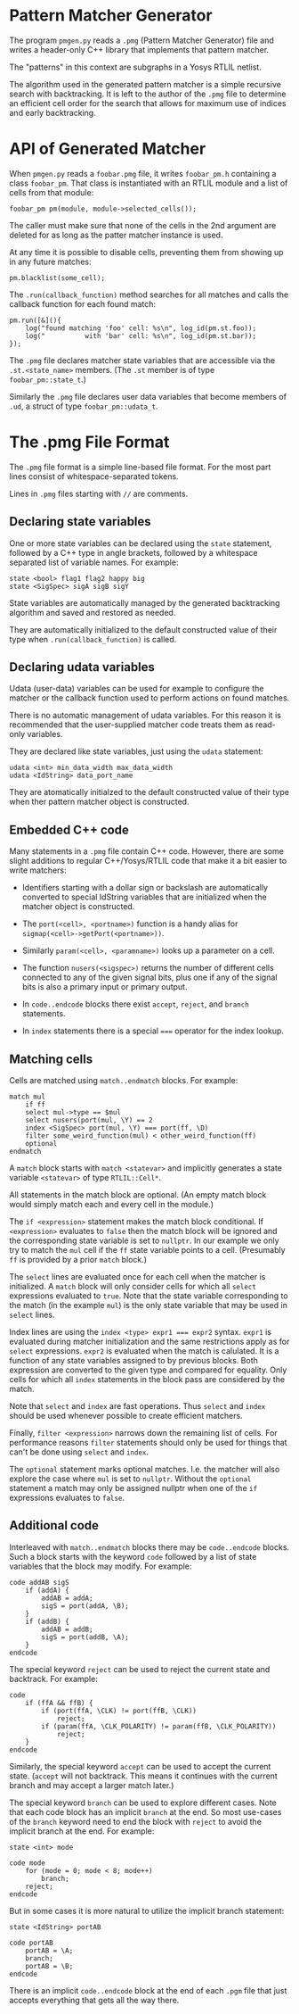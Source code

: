 Pattern Matcher Generator
=========================

The program `pmgen.py` reads a `.pmg` (Pattern Matcher Generator) file and
writes a header-only C++ library that implements that pattern matcher.

The "patterns" in this context are subgraphs in a Yosys RTLIL netlist.

The algorithm used in the generated pattern matcher is a simple recursive
search with backtracking. It is left to the author of the `.pmg` file to
determine an efficient cell order for the search that allows for maximum
use of indices and early backtracking.


API of Generated Matcher
========================

When `pmgen.py` reads a `foobar.pmg` file, it writes `foobar_pm.h` containing
a class `foobar_pm`. That class is instantiated with an RTLIL module and a
list of cells from that module:

    foobar_pm pm(module, module->selected_cells());

The caller must make sure that none of the cells in the 2nd argument are
deleted for as long as the patter matcher instance is used.

At any time it is possible to disable cells, preventing them from showing
up in any future matches:

    pm.blacklist(some_cell);

The `.run(callback_function)` method searches for all matches and calls the
callback function for each found match:

    pm.run([&](){
        log("found matching 'foo' cell: %s\n", log_id(pm.st.foo));
        log("          with 'bar' cell: %s\n", log_id(pm.st.bar));
    });

The `.pmg` file declares matcher state variables that are accessible via the
`.st.<state_name>` members. (The `.st` member is of type `foobar_pm::state_t`.)

Similarly the `.pmg` file declares user data variables that become members of
`.ud`, a struct of type `foobar_pm::udata_t`.


The .pmg File Format
====================

The `.pmg` file format is a simple line-based file format. For the most part
lines consist of whitespace-separated tokens.

Lines in `.pmg` files starting with `//` are comments.

Declaring state variables
-------------------------

One or more state variables can be declared using the `state` statement,
followed by a C++ type in angle brackets, followed by a whitespace separated
list of variable names. For example:

    state <bool> flag1 flag2 happy big
    state <SigSpec> sigA sigB sigY

State variables are automatically managed by the generated backtracking algorithm
and saved and restored as needed.

They are automatically initialized to the default constructed value of their type
when `.run(callback_function)` is called.

Declaring udata variables
-------------------------

Udata (user-data) variables can be used for example to configure the matcher or
the callback function used to perform actions on found matches.

There is no automatic management of udata variables. For this reason it is
recommended that the user-supplied matcher code treats them as read-only
variables.

They are declared like state variables, just using the `udata` statement:

    udata <int> min_data_width max_data_width
    udata <IdString> data_port_name

They are atomatically initialzed to the default constructed value of their type
when ther pattern matcher object is constructed.

Embedded C++ code
-----------------

Many statements in a `.pmg` file contain C++ code. However, there are some
slight additions to regular C++/Yosys/RTLIL code that make it a bit easier to
write matchers:

- Identifiers starting with a dollar sign or backslash are automatically
  converted to special IdString variables that are initialized when the
  matcher object is constructed.

- The `port(<cell>, <portname>)` function is a handy alias for
  `sigmap(<cell>->getPort(<portname>))`.

- Similarly `param(<cell>, <paramname>)` looks up a parameter on a cell.

- The function `nusers(<sigspec>)` returns the number of different cells
  connected to any of the given signal bits, plus one if any of the signal
  bits is also a primary input or primary output.

- In `code..endcode` blocks there exist `accept`, `reject`, and `branch`
  statements.

- In `index` statements there is a special `===` operator for the index
  lookup.

Matching cells
--------------

Cells are matched using `match..endmatch` blocks. For example:

    match mul
        if ff
        select mul->type == $mul
        select nusers(port(mul, \Y) == 2
        index <SigSpec> port(mul, \Y) === port(ff, \D)
        filter some_weird_function(mul) < other_weird_function(ff)
        optional
    endmatch

A `match` block starts with `match <statevar>` and implicitly generates
a state variable `<statevar>` of type `RTLIL::Cell*`.

All statements in the match block are optional. (An empty match block
would simply match each and every cell in the module.)

The `if <expression>` statement makes the match block conditional. If
`<expression>` evaluates to `false` then the match block will be ignored
and the corresponding state variable is set to `nullptr`. In our example
we only try to match the `mul` cell if the `ff` state variable points
to a cell. (Presumably `ff` is provided by a prior `match` block.)

The `select` lines are evaluated once for each cell when the matcher is
initialized. A `match` block will only consider cells for which all `select`
expressions evaluated to `true`. Note that the state variable corresponding to
the match (in the example `mul`) is the only state variable that may be used
in `select` lines.

Index lines are using the `index <type> expr1 === expr2` syntax.  `expr1` is
evaluated during matcher initialization and the same restrictions apply as for
`select` expressions. `expr2` is evaluated when the match is calulated. It is a
function of any state variables assigned to by previous blocks. Both expression
are converted to the given type and compared for equality. Only cells for which
all `index` statements in the block pass are considered by the match.

Note that `select` and `index` are fast operations. Thus `select` and `index`
should be used whenever possible to create efficient matchers.

Finally, `filter <expression>` narrows down the remaining list of cells. For
performance reasons `filter` statements should only be used for things that
can't be done using `select` and `index`.

The `optional` statement marks optional matches. I.e. the matcher will also
explore the case where `mul` is set to `nullptr`. Without the `optional`
statement a match may only be assigned nullptr when one of the `if` expressions
evaluates to `false`.

Additional code
---------------

Interleaved with `match..endmatch` blocks there may be `code..endcode` blocks.
Such a block starts with the keyword `code` followed by a list of state variables
that the block may modify. For example:

    code addAB sigS
        if (addA) {
            addAB = addA;
            sigS = port(addA, \B);
        }
        if (addB) {
            addAB = addB;
            sigS = port(addB, \A);
        }
    endcode

The special keyword `reject` can be used to reject the current state and
backtrack. For example:

    code
        if (ffA && ffB) {
            if (port(ffA, \CLK) != port(ffB, \CLK))
                reject;
            if (param(ffA, \CLK_POLARITY) != param(ffB, \CLK_POLARITY))
                reject;
        }
    endcode

Similarly, the special keyword `accept` can be used to accept the current
state. (`accept` will not backtrack. This means it continues with the current
branch and may accept a larger match later.)

The special keyword `branch` can be used to explore different cases. Note that
each code block has an implicit `branch` at the end. So most use-cases of the
`branch` keyword need to end the block with `reject` to avoid the implicit
branch at the end. For example:

    state <int> mode

    code mode
        for (mode = 0; mode < 8; mode++)
            branch;
        reject;
    endcode

But in some cases it is more natural to utilize the implicit branch statement:

    state <IdString> portAB

    code portAB
        portAB = \A;
        branch;
        portAB = \B;
    endcode

There is an implicit `code..endcode` block at the end of each `.pgm` file
that just accepts everything that gets all the way there.

